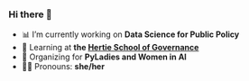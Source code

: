 ### Hi there 👋

- 📊 I’m currently working on <b>Data Science for Public Policy </b>
- 🌱 Learning at <b> the [Hertie School of Governance](https://www.hertie-school.org/en/) </b>
- 👯 Organizing for <b>PyLadies and Women in AI</b>
- 💃🏻 Pronouns: <b>she/her</b>


<!----
<p align="center">
<img src="https://github.com/TimOliver/TimOliver/raw/main/header.png" width="410" alt="iComics on an iPhone XS Max" align="right" />
</p>

* 📱 data scientist specializing in [iOS](https://www.apple.com/ios/) and [macOS](https://www.apple.com/macos/).
* 🚗 currently at [Drivemode](https://github.com/drivemode), and [Hertie School of Governance](https://github.com/realm).
* 💥 Making a comic reader app for iOS called [iComics](https://icomics.co).
* 💻 Loves publishing [open source software on GitHub](https://github.com/TimOliver?tab=repositories&type=source).
* 🎮 organizer for PyLadies and Women in AI
* 🎤 Also loves singing and karaoke.
* 😁 Nice to meet you!

- 🤔 I’m looking for help with ...
- 💬 Ask me about ...
- 📫 How to reach me: ...
- ⚡ Fun fact: ...
- ---->
